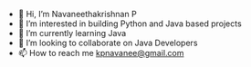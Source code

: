 - 👋 Hi, I’m Navaneethakrishnan P
- 👀 I’m interested in building Python and Java based projects
- 🌱 I’m currently learning Java  
- 💞️ I’m looking to collaborate on Java Developers
- 📫 How to reach me kpnavanee@gmail.com

<!---
Navanee2020/Navanee2020 is a ✨ special ✨ repository because its `README.md` (this file) appears on your GitHub profile.
You can click the Preview link to take a look at your changes.
--->
